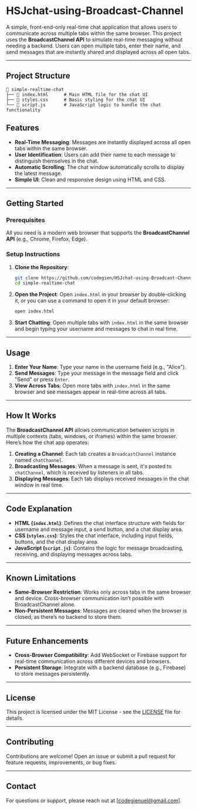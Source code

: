 
# HSJchat-using-Broadcast-Channel

A simple, front-end-only real-time chat application that allows users to communicate across multiple tabs within the same browser. This project uses the **BroadcastChannel API** to simulate real-time messaging without needing a backend. Users can open multiple tabs, enter their name, and send messages that are instantly shared and displayed across all open tabs.

---

## Project Structure

```plaintext
📁 simple-realtime-chat
├── 📄 index.html      # Main HTML file for the chat UI
├── 📄 styles.css      # Basic styling for the chat UI
└── 📄 script.js       # JavaScript logic to handle the chat functionality
```

## Features

- **Real-Time Messaging**: Messages are instantly displayed across all open tabs within the same browser.
- **User Identification**: Users can add their name to each message to distinguish themselves in the chat.
- **Automatic Scrolling**: The chat window automatically scrolls to display the latest message.
- **Simple UI**: Clean and responsive design using HTML and CSS.

---

## Getting Started

### Prerequisites

All you need is a modern web browser that supports the **BroadcastChannel API** (e.g., Chrome, Firefox, Edge).

### Setup Instructions

1. **Clone the Repository**:
   ```bash
   git clone https://github.com/codegien/HSJchat-using-Broadcast-Channel.git
   cd simple-realtime-chat
   ```

2. **Open the Project**:
   Open `index.html` in your browser by double-clicking it, or you can use a command to open it in your default browser:
   ```bash
   open index.html
   ```

3. **Start Chatting**:
   Open multiple tabs with `index.html` in the same browser and begin typing your username and messages to chat in real time.

---

## Usage

1. **Enter Your Name**: Type your name in the username field (e.g., "Alice").
2. **Send Messages**: Type your message in the message field and click "Send" or press `Enter`.
3. **View Across Tabs**: Open more tabs with `index.html` in the same browser and see messages appear in real-time across all tabs.

---

## How It Works

The **BroadcastChannel API** allows communication between scripts in multiple contexts (tabs, windows, or iframes) within the same browser. Here’s how the chat app operates:

1. **Creating a Channel**: Each tab creates a `BroadcastChannel` instance named `chatChannel`.
2. **Broadcasting Messages**: When a message is sent, it's posted to `chatChannel`, which is received by listeners in all tabs.
3. **Displaying Messages**: Each tab displays received messages in the chat window in real time.

---

## Code Explanation

- **HTML (`index.html`)**: Defines the chat interface structure with fields for username and message input, a send button, and a chat display area.
- **CSS (`styles.css`)**: Styles the chat interface, including input fields, buttons, and the chat display area.
- **JavaScript (`script.js`)**: Contains the logic for message broadcasting, receiving, and displaying messages across tabs.

---

## Known Limitations

- **Same-Browser Restriction**: Works only across tabs in the same browser and device. Cross-browser communication isn’t possible with BroadcastChannel alone.
- **Non-Persistent Messages**: Messages are cleared when the browser is closed, as there’s no backend to store them.

---

## Future Enhancements

- **Cross-Browser Compatibility**: Add WebSocket or Firebase support for real-time communication across different devices and browsers.
- **Persistent Storage**: Integrate with a backend database (e.g., Firebase) to store messages persistently.

---

## License

This project is licensed under the MIT License - see the [LICENSE](LICENSE) file for details.

---

## Contributing

Contributions are welcome! Open an issue or submit a pull request for feature requests, improvements, or bug fixes.

---

## Contact

For questions or support, please reach out at [codegienuel@gmail.com].

